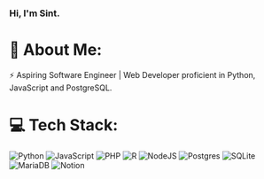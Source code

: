### Hi, I'm Sint.
# 💫 About Me:
⚡ Aspiring Software Engineer | Web Developer proficient in Python, JavaScript and PostgreSQL.

# 💻 Tech Stack:

![Python](https://img.shields.io/badge/python-3670A0?style=plastic&logo=python&logoColor=ffdd54) ![JavaScript](https://img.shields.io/badge/javascript-%23323330.svg?style=plastic&logo=javascript&logoColor=%23F7DF1E) ![PHP](https://img.shields.io/badge/php-%23777BB4.svg?style=plastic&logo=php&logoColor=white) ![R](https://img.shields.io/badge/r-%23276DC3.svg?style=plastic&logo=r&logoColor=white) ![NodeJS](https://img.shields.io/badge/node.js-6DA55F?style=plastic&logo=node.js&logoColor=white) ![Postgres](https://img.shields.io/badge/postgres-%23316192.svg?style=plastic&logo=postgresql&logoColor=white) ![SQLite](https://img.shields.io/badge/sqlite-%2307405e.svg?style=plastic&logo=sqlite&logoColor=white) ![MariaDB](https://img.shields.io/badge/MariaDB-003545?style=plastic&logo=mariadb&logoColor=white) ![Notion](https://img.shields.io/badge/Notion-%23000000.svg?style=plastic&logo=notion&logoColor=white)
